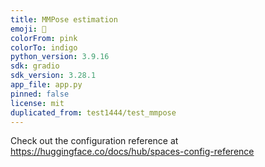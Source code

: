 ```yaml
---
title: MMPose estimation
emoji: 🏃
colorFrom: pink
colorTo: indigo
python_version: 3.9.16
sdk: gradio
sdk_version: 3.28.1
app_file: app.py
pinned: false
license: mit
duplicated_from: test1444/test_mmpose
---
```


Check out the configuration reference at https://huggingface.co/docs/hub/spaces-config-reference
